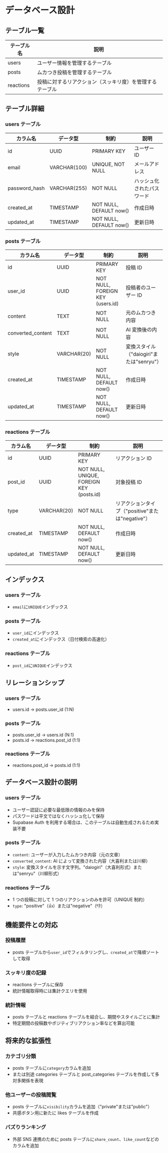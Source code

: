 # データベース設計

## テーブル一覧

| テーブル名 | 説明                                                     |
| ---------- | -------------------------------------------------------- |
| users      | ユーザー情報を管理するテーブル                           |
| posts      | ムカつき投稿を管理するテーブル                           |
| reactions  | 投稿に対するリアクション（スッキリ度）を管理するテーブル |

## テーブル詳細

### users テーブル

| カラム名      | データ型     | 制約                    | 説明                       |
| ------------- | ------------ | ----------------------- | -------------------------- |
| id            | UUID         | PRIMARY KEY             | ユーザー ID                |
| email         | VARCHAR(100) | UNIQUE, NOT NULL        | メールアドレス             |
| password_hash | VARCHAR(255) | NOT NULL                | ハッシュ化されたパスワード |
| created_at    | TIMESTAMP    | NOT NULL, DEFAULT now() | 作成日時                   |
| updated_at    | TIMESTAMP    | NOT NULL, DEFAULT now() | 更新日時                   |

### posts テーブル

| カラム名          | データ型    | 制約                             | 説明                                     |
| ----------------- | ----------- | -------------------------------- | ---------------------------------------- |
| id                | UUID        | PRIMARY KEY                      | 投稿 ID                                  |
| user_id           | UUID        | NOT NULL, FOREIGN KEY (users.id) | 投稿者のユーザー ID                      |
| content           | TEXT        | NOT NULL                         | 元のムカつき内容                         |
| converted_content | TEXT        | NOT NULL                         | AI 変換後の内容                          |
| style             | VARCHAR(20) | NOT NULL                         | 変換スタイル（"daiogiri"または"senryu"） |
| created_at        | TIMESTAMP   | NOT NULL, DEFAULT now()          | 作成日時                                 |
| updated_at        | TIMESTAMP   | NOT NULL, DEFAULT now()          | 更新日時                                 |

### reactions テーブル

| カラム名   | データ型    | 制約                                     | 説明                                             |
| ---------- | ----------- | ---------------------------------------- | ------------------------------------------------ |
| id         | UUID        | PRIMARY KEY                              | リアクション ID                                  |
| post_id    | UUID        | NOT NULL, UNIQUE, FOREIGN KEY (posts.id) | 対象投稿 ID                                      |
| type       | VARCHAR(20) | NOT NULL                                 | リアクションタイプ（"positive"または"negative"） |
| created_at | TIMESTAMP   | NOT NULL, DEFAULT now()                  | 作成日時                                         |
| updated_at | TIMESTAMP   | NOT NULL, DEFAULT now()                  | 更新日時                                         |

## インデックス

### users テーブル

- `email`に`UNIQUE`インデックス

### posts テーブル

- `user_id`にインデックス
- `created_at`にインデックス（日付検索の高速化）

### reactions テーブル

- `post_id`に`UNIQUE`インデックス

## リレーションシップ

### users テーブル

- users.id → posts.user_id (1:N)

### posts テーブル

- posts.user_id → users.id (N:1)
- posts.id → reactions.post_id (1:1)

### reactions テーブル

- reactions.post_id → posts.id (1:1)

## データベース設計の説明

### users テーブル

- ユーザー認証に必要な最低限の情報のみを保持
- パスワードは平文ではなくハッシュ化して保存
- Supabase Auth を利用する場合は、このテーブルは自動生成されるため実装不要

### posts テーブル

- `content`: ユーザーが入力したムカつき内容（元の文章）
- `converted_content`: AI によって変換された内容（大喜利または川柳）
- `style`: 変換スタイルを示す文字列。"daiogiri"（大喜利形式）または"senryu"（川柳形式）

### reactions テーブル

- 1 つの投稿に対して 1 つのリアクションのみを許可（UNIQUE 制約）
- `type`: "positive"（👍）または"negative"（👎）

## 機能要件との対応

### 投稿履歴

- posts テーブルから`user_id`でフィルタリングし、`created_at`で降順ソートして取得

### スッキリ度の記録

- reactions テーブルに保存
- 統計情報取得時には集計クエリを使用

### 統計情報

- posts テーブルと reactions テーブルを結合し、期間やスタイルごとに集計
- 特定期間の投稿数やポジティブリアクション率などを算出可能

## 将来的な拡張性

### カテゴリ分類

- posts テーブルに`category`カラムを追加
- または別途 categories テーブルと post_categories テーブルを作成して多対多関係を表現

### 他ユーザーの投稿閲覧

- posts テーブルに`visibility`カラムを追加（"private"または"public"）
- 共感ボタン用に新たに likes テーブルを作成

### バズりランキング

- 外部 SNS 連携のために posts テーブルに`share_count`、`like_count`などのカラムを追加
